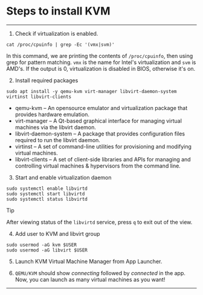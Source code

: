 # Steps to install KVM

---

1. Check if virtualization is enabled.

```shell
cat /proc/cpuinfo | grep -Ec '(vmx|svm)'
```

In this command, we are printing the contents of `/proc/cpuinfo`, then using grep for pattern matching. `vmx` is the name for Intel's virtualization and `svm` is AMD's. If the output is 0, virtualization is disabled in BIOS, otherwise it's on.

2. Install required packages

```shell
sudo apt install -y qemu-kvm virt-manager libvirt-daemon-system virtinst libvirt-clients
```

- qemu-kvm  – An opensource emulator and virtualization package that provides hardware emulation.
- virt-manager – A Qt-based graphical interface for managing virtual machines via the libvirt daemon.
- libvirt-daemon-system – A package that provides configuration files required to run the libvirt daemon.
- virtinst – A  set of command-line utilities for provisioning and modifying virtual machines.
- libvirt-clients – A set of client-side libraries and APIs for managing and controlling virtual machines & hypervisors from the command line.

3. Start and enable virtualization daemon

```shell
sudo systemctl enable libvirtd
sudo systemctl start libvirtd
sudo systemctl status libvirtd
```

> [!TIP]
> After viewing status of the `libvirtd` service, press `q` to exit out of the view.

4. Add user to KVM and libvirt group

```shell
sudo usermod -aG kvm $USER
sudo usermod -aG libvirt $USER
```

5. Launch KVM Virtual Machine Manager from App Launcher.

6. `QEMU/KVM` should show _connecting_ followed by _connected_ in the app. Now, you can launch as many virtual machines as you want!

---
